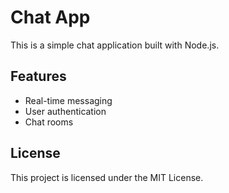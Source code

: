 # Chat App

This is a simple chat application built with Node.js.

## Features

-   Real-time messaging
-   User authentication
-   Chat rooms

## License

This project is licensed under the MIT License.
